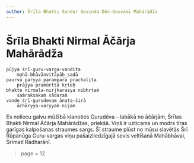 ```yaml
---
author: Šrīla Bhakti Sundar Govinda Dēv-Gosvāmī Mahārādža
---
```


# Šrīla Bhakti Nirmal Āčārja Mahārādža

    pūjya śrī-guru-varga-vandita
        mahā-bhāvānvitāyāḥ sadā
    paurvā paryya paramparā prachalita
        prājya pramūrttā kṛteḥ
    bhakte nirmala-nirjharasya nibhṛtaṁ
        saṁrakṣakaṁ sādaraṁ
    vande śrī-gurudevam ānata-śirā
        āchāryya-varyyaṁ nijam

Es noliecu galvu mūžībā klanoties Gurudēva – labākā no āčārjām, Šrīlas Bhakti Nirmal Āčārja Mahārādžas, priekšā. Viņš ir uzticams un modrs tīras garīgas kalpošanas straumes sargs. Šī straume plūst no mūsu slavētās Šrī Rūpanūga Guru-vargas viņu pašaizliedzīgajā sevis veltīšanā Mahābhāvai, Šrīmatī Rādharānī. 


> page = 12
